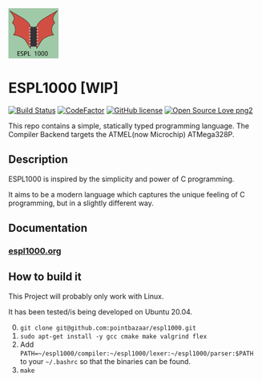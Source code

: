 <img src="https://raw.githubusercontent.com/pointbazaar/espl1000/master/docs/img/dragon-logo.svg" width="100" height="100"/>

# ESPL1000 [WIP] 
[![Build Status](https://app.travis-ci.com/pointbazaar/espl1000.svg?branch=master)](https://app.travis-ci.com/github/pointbazaar/espl1000)
[![CodeFactor](https://www.codefactor.io/repository/github/pointbazaar/espl1000/badge)](https://www.codefactor.io/repository/github/pointbazaar/espl1000)
[![GitHub license](https://img.shields.io/github/license/pointbazaar/espl1000.svg)](https://github.com/pointbazaar/espl1000/blob/master/LICENSE)
[![Open Source Love png2](https://badges.frapsoft.com/os/v2/open-source.png?v=103)](https://github.com/ellerbrock/open-source-badges/)
 
This repo contains a simple, statically typed programming language.
The Compiler Backend targets the ATMEL(now Microchip) ATMega328P. 

## Description

ESPL1000 is inspired by the simplicity and power of C programming.

It aims to be a modern language which captures the unique feeling of C programming, 
but in a slightly different way.

## Documentation
### [espl1000.org](https://espl1000.org) 

## How to build it

This Project will probably only work with Linux.

It has been tested/is being developed on Ubuntu 20.04.

0. ```git clone git@github.com:pointbazaar/espl1000.git```
1. ```sudo apt-get install -y gcc cmake make valgrind flex```
2. Add 
   ```PATH=~/espl1000/compiler:~/espl1000/lexer:~/espl1000/parser:$PATH```
   to your ```~/.bashrc``` so that the binaries can be found.
3. ```make```
